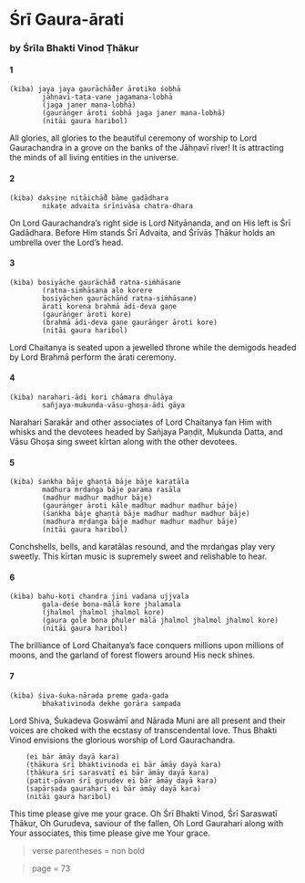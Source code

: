 # Śrī Gaura-ārati

### by Śrīla Bhakti Vinod Ṭhākur

#### 1

    (kiba) jaya jaya gaurāchā̐der ārotiko śobhā
            jāhṇavī-taṭa-vane jagamana-lobhā
            (jaga janer mana-lobhā)
            (gaurāṅger āroti śobhā jaga janer mana-lobhā)
            (nitāi gaura haribol)

All glories, all glories to the beautiful ceremony of worship to Lord Gaurachandra in a grove on the banks of the Jāhṇavī river! It is attracting the minds of all living entities in the universe.

#### 2

    (kiba) dakṣiṇe nitāichā̐d bāme gadādhara
            nikaṭe advaita śrīnivāsa chatra-dhara

On Lord Gaurachandra’s right side is Lord Nityānanda, and on His left is Śrī Gadādhara. Before Him stands Śrī Advaita, and Śrīvās Ṭhākur holds an umbrella over the Lord’s head.

#### 3

    (kiba) bosiyāche gaurāchā̐d ratna-siṁhāsane
            (ratna-simhāsana alo korere
            bosiyāchen gaurāchāṅd ratna-siṁhāsane)
            ārati korena brahmā ādi-deva gaṇe
            (gaurāṅger āroti kore)
            (brahmā ādi-deva gaṇe gaurāṅger āroti kore)
            (nitāi gaura haribol)

Lord Chaitanya is seated upon a jewelled throne while the demigods headed by Lord Brahmā perform the ārati ceremony.

#### 4

    (kiba) narahari-ādi kori chāmara ḍhulāya
            sañjaya-mukunda-vāsu-ghoṣa-ādi gāya

Narahari Sarakār and other associates of Lord Chaitanya fan Him with whisks and the devotees headed by Sañjaya Paṇḍit, Mukunda Datta, and Vāsu Ghoṣa sing sweet kīrtan along with the other devotees.

#### 5

    (kiba) śaṅkha bāje ghaṇṭā bāje bāje karatāla
            madhura mṛdaṅga bāje parama rasāla
            (madhur madhur madhur bāje)
            (gaurāṅger āroti kāle madhur madhur madhur bāje)
            (śaṅkha bāje ghaṇṭā bāje madhur madhur madhur bāje)
            (madhura mṛdanga bāje madhur madhur madhur bāje)
            (nitāi gaura haribol)

Conchshells, bells, and karatālas resound, and the mṛdaṅgas play very sweetly. This kīrtan music is supremely sweet and relishable to hear.

#### 6

    (kiba) bahu-koṭi chandra jini vadana ujjvala
            gala-deśe bona-mālā kore jhalamala
            (jhalmol jhalmol jhalmol kore)
            (gaura gole bona phuler mālā jhalmol jhalmol jhalmol kore)
            (nitāi gaura haribol)

The brilliance of Lord Chaitanya’s face conquers millions upon millions of moons, and the garland of forest flowers around His neck shines.

#### 7

    (kiba) śiva-śuka-nārada preme gada-gada
            bhakativinoda dekhe gorāra sampada

Lord Shiva, Śukadeva Goswāmī and Nārada Muni are all present and their voices are choked with the ecstasy of transcendental love. Thus Bhakti Vinod envisions the glorious worship of Lord Gaurachandra.

        (ei bār āmāy dayā kara)
        (ṭhākura śrī bhaktivinoda ei bār āmāy dayā kara)
        (ṭhākura śrī sarasvatī ei bār āmāy dayā kara)
        (patit-pāvan śrī gurudev ei bār āmāy dayā kara)
        (sapārṣada gaurahari ei bār āmāy dayā kara)
        (nitāi gaura haribol)

This time please give me your grace. Oh Śrī Bhakti Vinod, Śrī Saraswatī Ṭhākur, Oh Gurudeva, saviour of the fallen, Oh Lord Gaurahari along with Your associates, this time please give me Your grace.

> verse parentheses = non bold

> page = 73